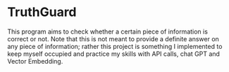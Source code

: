 # TruthGuard
This program aims to check whether a certain piece of information is correct or not. Note that this is not meant to provide a definite answer on any piece of information; rather this project is something I implemented to keep myself occupied and practice my skills with API calls, chat GPT and Vector Embedding. 
